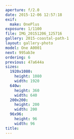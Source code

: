 ```yaml
---
aperture: f/2.0
date: 2015-12-06 12:57:18
exif:
  make: OnePlus
exposure: 1/1100
file: IMG_20151206_125716
gallery: 2015-coastal-path-1
layout: gallery-photo
model: One A0001
next: 995ab3e
ordering: 6
previous: 47a644a
sizes:
  1920x1080:
    height: 1080
    width: 1920
  640w:
    height: 360
    width: 640
  200x200:
    height: 200
    width: 200
  96x96:
    height: 96
    width: 96
title: 
---
```

